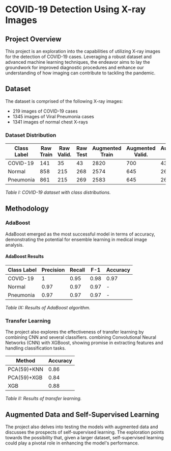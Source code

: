 # COVID-19 Detection Using X-ray Images

## Project Overview

This project is an exploration into the capabilities of utilizing X-ray images for the detection of COVID-19 cases. Leveraging a robust dataset and advanced machine learning techniques, the endeavor aims to lay the groundwork for improved diagnostic procedures and enhance our understanding of how imaging can contribute to tackling the pandemic.

## Dataset

The dataset is comprised of the following X-ray images:

- 219 images of COVID-19 cases
- 1345 images of Viral Pneumonia cases
- 1341 images of normal chest X-rays

### Dataset Distribution

| Class Label | Raw Train | Raw Valid. | Raw Test | Augmented Train | Augmented Valid. | Augmented Test |
|-------------|-----------|------------|----------|------------------|------------------|-----------------|
| COVID-19    | 141       | 35         | 43       | 2820             | 700              | 43              |
| Normal      | 858       | 215        | 268      | 2574             | 645              | 268             |
| Pneumonia   | 861       | 215        | 269      | 2583             | 645              | 269             |

*Table I: COVID-19 dataset with class distributions.*

## Methodology

### AdaBoost

AdaBoost emerged as the most successful model in terms of accuracy, demonstrating the potential for ensemble learning in medical image analysis.

#### AdaBoost Results

| Class Label | Precision | Recall | F-1  | Accuracy |
|-------------|-----------|--------|------|----------|
| COVID-19    | 1         | 0.95   | 0.98 | 0.97     |
| Normal      | 0.97      | 0.97   | 0.97 | -        |
| Pneumonia   | 0.97      | 0.97   | 0.97 | -        |

*Table IX: Results of AdaBoost algorithm.*

### Transfer Learning

The project also explores the effectiveness of transfer learning by combining CNN and several classifiers. combining Convolutional Neural Networks (CNN) with XGBoost, showing promise in extracting features and handling classification tasks.

| Method       | Accuracy |
|--------------|----------|
| PCA(59)+KNN  | 0.86     |
| PCA(59)+XGB | 0.84     |
| XGB          | 0.88     |

*Table II: Results of transfer learning.*


## Augmented Data and Self-Supervised Learning

The project also delves into testing the models with augmented data and discusses the prospects of self-supervised learning. The exploration points towards the possibility that, given a larger dataset, self-supervised learning could play a pivotal role in enhancing the model's performance.
